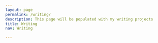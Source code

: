 ```yaml
---
layout: page
permalink: /writing/
description: This page will be populated with my writing projects
title: Writing
nav: Writing

---
```


<br/>
<!-- MarkdownTOC depth=4 -->



<!-- /MarkdownTOC -->



<br/>

